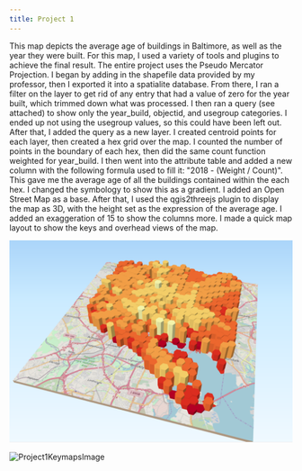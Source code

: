 ```yaml
---
title: Project 1
---
```


This map depicts the average age of buildings in Baltimore, as well as the year they were built. For this map, I used a variety of tools and plugins to achieve the final result. The entire project uses the Pseudo Mercator Projection. I began by adding in the shapefile data provided by my professor, then I exported it into a spatialite database. From there, I ran a filter on the layer to get rid of any entry that had a value of zero for the year built, which trimmed down what was processed. I then ran a query (see attached) to show only the year_build, objectid, and usegroup categories. I ended up not using the usegroup values, so this could have been left out. After that, I added the query as a new layer. I created centroid points for each layer, then created a hex grid over the map. I counted the number of points in the boundary of each hex, then did the same count function weighted for year_build. I then went into the attribute table and added a new column with the following formula used to fill it: "2018 - (Weight / Count)". This gave me the average age of all the buildings contained within the each hex. I changed the symbology to show this as a gradient. I added an Open Street Map as a base. After that, I used the qgis2threejs plugin to display the map as 3D, with the height set as the expression of the average age. I added an exaggeration of 15 to show the columns more. I made a quick map layout to show the keys and overhead views of the map.

![Final3DMapCapture](Final3DMapCapture.PNG)

![Project1KeymapsImage](Project1KeymapsImage.png)
